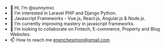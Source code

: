 - 👋 Hi, I’m @sunnymxc
- 👀 I’m interested in Laravel PHP and Django Python.
- 👀 Javascript Frameworks - Vue.js, React.js, Angular.js & Node.js.
- 🌱 I’m currently improving mastery in javascript frameworks.
- 💞️ I’m looking to collaborate on Fintech, E-commerce, Property and Blog Websites.
- 📫 How to reach me enenchesimon@gmail.com

<!---
sunnymxc/sunnymxc is a ✨ special ✨ repository because its `README.md` (this file) appears on your GitHub profile.
You can click the Preview link to take a look at your changes.
--->
